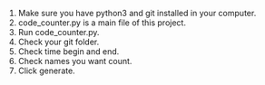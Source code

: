1. Make sure you have python3 and git installed in your computer.
2. code_counter.py is a main file of this project. 
3. Run code_counter.py.
4. Check your git folder.
5. Check time begin and end.
6. Check names you want count.
7. Click generate.
